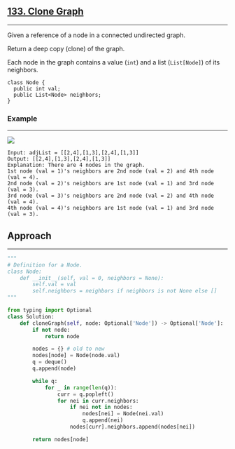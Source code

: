 ## [133. Clone Graph](https://leetcode.com/problems/clone-graph/description/?envType=problem-list-v2&envId=r27zde7r)

---

Given a reference of a node in a connected undirected graph.

Return a deep copy (clone) of the graph.

Each node in the graph contains a value (`int`) and a list (`List[Node]`) of its neighbors.

```
class Node {
  public int val;
  public List<Node> neighbors;
}
```

### Example

---

![](/content/leetcode/133-clone-graph/example-1.png)

```
Input: adjList = [[2,4],[1,3],[2,4],[1,3]]
Output: [[2,4],[1,3],[2,4],[1,3]]
Explanation: There are 4 nodes in the graph.
1st node (val = 1)'s neighbors are 2nd node (val = 2) and 4th node (val = 4).
2nd node (val = 2)'s neighbors are 1st node (val = 1) and 3rd node (val = 3).
3rd node (val = 3)'s neighbors are 2nd node (val = 2) and 4th node (val = 4).
4th node (val = 4)'s neighbors are 1st node (val = 1) and 3rd node (val = 3).
```

## Approach

---

```python
"""
# Definition for a Node.
class Node:
    def __init__(self, val = 0, neighbors = None):
        self.val = val
        self.neighbors = neighbors if neighbors is not None else []
"""

from typing import Optional
class Solution:
    def cloneGraph(self, node: Optional['Node']) -> Optional['Node']:
        if not node:
            return node

        nodes = {} # old to new
        nodes[node] = Node(node.val)
        q = deque()
        q.append(node)

        while q:
            for _ in range(len(q)):
                curr = q.popleft()
                for nei in curr.neighbors:
                    if nei not in nodes:
                        nodes[nei] = Node(nei.val)
                        q.append(nei)
                    nodes[curr].neighbors.append(nodes[nei])

        return nodes[node]
```

